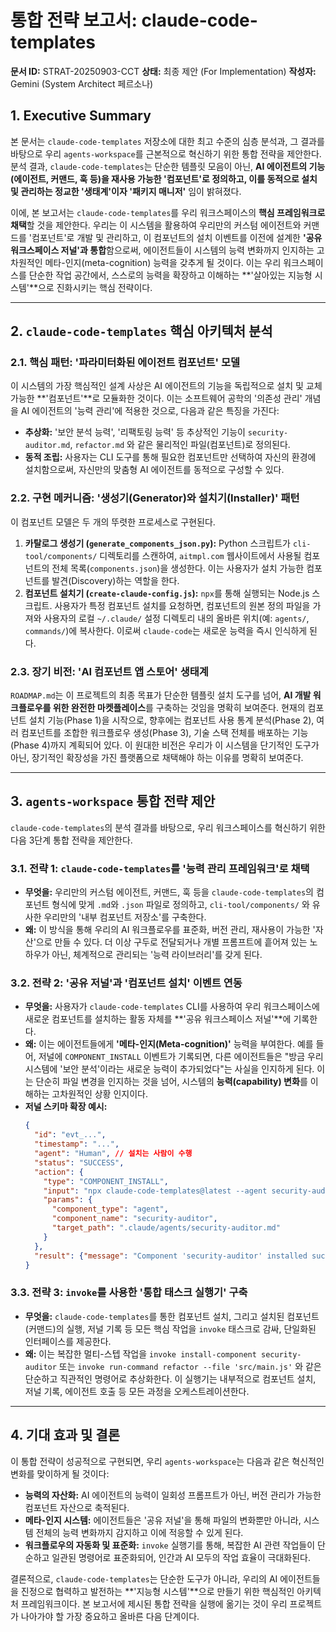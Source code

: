 # 통합 전략 보고서: claude-code-templates

**문서 ID:** STRAT-20250903-CCT
**상태:** 최종 제안 (For Implementation)
**작성자:** Gemini (System Architect 페르소나)

## 1. Executive Summary

본 문서는 `claude-code-templates` 저장소에 대한 최고 수준의 심층 분석과, 그 결과를 바탕으로 우리 `agents-workspace`를 근본적으로 혁신하기 위한 통합 전략을 제안한다. 분석 결과, `claude-code-templates`는 단순한 템플릿 모음이 아닌, **AI 에이전트의 기능(에이전트, 커맨드, 훅 등)을 재사용 가능한 '컴포넌트'로 정의하고, 이를 동적으로 설치 및 관리하는 정교한 '생태계'이자 '패키지 매니저'** 임이 밝혀졌다.

이에, 본 보고서는 `claude-code-templates`를 우리 워크스페이스의 **핵심 프레임워크로 채택**할 것을 제안한다. 우리는 이 시스템을 활용하여 우리만의 커스텀 에이전트와 커맨드를 '컴포넌트'로 개발 및 관리하고, 이 컴포넌트의 설치 이벤트를 이전에 설계한 **'공유 워크스페이스 저널'과 통합**함으로써, 에이전트들이 시스템의 능력 변화까지 인지하는 고차원적인 메타-인지(meta-cognition) 능력을 갖추게 될 것이다. 이는 우리 워크스페이스를 단순한 작업 공간에서, 스스로의 능력을 확장하고 이해하는 **'살아있는 지능형 시스템'**으로 진화시키는 핵심 전략이다.

---

## 2. `claude-code-templates` 핵심 아키텍처 분석

### 2.1. 핵심 패턴: '파라미터화된 에이전트 컴포넌트' 모델
이 시스템의 가장 핵심적인 설계 사상은 AI 에이전트의 기능을 독립적으로 설치 및 교체 가능한 **'컴포넌트'**로 모듈화한 것이다. 이는 소프트웨어 공학의 '의존성 관리' 개념을 AI 에이전트의 '능력 관리'에 적용한 것으로, 다음과 같은 특징을 가진다:
- **추상화:** '보안 분석 능력', '리팩토링 능력' 등 추상적인 기능이 `security-auditor.md`, `refactor.md` 와 같은 물리적인 파일(컴포넌트)로 정의된다.
- **동적 조립:** 사용자는 CLI 도구를 통해 필요한 컴포넌트만 선택하여 자신의 환경에 설치함으로써, 자신만의 맞춤형 AI 에이전트를 동적으로 구성할 수 있다.

### 2.2. 구현 메커니즘: '생성기(Generator)와 설치기(Installer)' 패턴
이 컴포넌트 모델은 두 개의 뚜렷한 프로세스로 구현된다.
1.  **카탈로그 생성기 (`generate_components_json.py`):** Python 스크립트가 `cli-tool/components/` 디렉토리를 스캔하여, `aitmpl.com` 웹사이트에서 사용될 컴포넌트의 전체 목록(`components.json`)을 생성한다. 이는 사용자가 설치 가능한 컴포넌트를 발견(Discovery)하는 역할을 한다.
2.  **컴포넌트 설치기 (`create-claude-config.js`):** `npx`를 통해 실행되는 Node.js 스크립트. 사용자가 특정 컴포넌트 설치를 요청하면, 컴포넌트의 원본 정의 파일을 가져와 사용자의 로컬 `~/.claude/` 설정 디렉토리 내의 올바른 위치(예: `agents/`, `commands/`)에 복사한다. 이로써 `claude-code`는 새로운 능력을 즉시 인식하게 된다.

### 2.3. 장기 비전: 'AI 컴포넌트 앱 스토어' 생태계
`ROADMAP.md`는 이 프로젝트의 최종 목표가 단순한 템플릿 설치 도구를 넘어, **AI 개발 워크플로우를 위한 완전한 마켓플레이스**를 구축하는 것임을 명확히 보여준다. 현재의 컴포넌트 설치 기능(Phase 1)을 시작으로, 향후에는 컴포넌트 사용 통계 분석(Phase 2), 여러 컴포넌트를 조합한 워크플로우 생성(Phase 3), 기술 스택 전체를 배포하는 기능(Phase 4)까지 계획되어 있다. 이 원대한 비전은 우리가 이 시스템을 단기적인 도구가 아닌, 장기적인 확장성을 가진 플랫폼으로 채택해야 하는 이유를 명확히 보여준다.

---

## 3. `agents-workspace` 통합 전략 제안

`claude-code-templates`의 분석 결과를 바탕으로, 우리 워크스페이스를 혁신하기 위한 다음 3단계 통합 전략을 제안한다.

### 3.1. 전략 1: `claude-code-templates`를 '능력 관리 프레임워크'로 채택
-   **무엇을:** 우리만의 커스텀 에이전트, 커맨드, 훅 등을 `claude-code-templates`의 컴포넌트 형식에 맞게 `.md`와 `.json` 파일로 정의하고, `cli-tool/components/` 와 유사한 우리만의 '내부 컴포넌트 저장소'를 구축한다.
-   **왜:** 이 방식을 통해 우리의 AI 워크플로우를 표준화, 버전 관리, 재사용이 가능한 '자산'으로 만들 수 있다. 더 이상 구두로 전달되거나 개별 프롬프트에 흩어져 있는 노하우가 아닌, 체계적으로 관리되는 '능력 라이브러리'를 갖게 된다.

### 3.2. 전략 2: '공유 저널'과 '컴포넌트 설치' 이벤트 연동
-   **무엇을:** 사용자가 `claude-code-templates` CLI를 사용하여 우리 워크스페이스에 새로운 컴포넌트를 설치하는 활동 자체를 **'공유 워크스페이스 저널'**에 기록한다.
-   **왜:** 이는 에이전트들에게 **'메타-인지(Meta-cognition)'** 능력을 부여한다. 예를 들어, 저널에 `COMPONENT_INSTALL` 이벤트가 기록되면, 다른 에이전트들은 "방금 우리 시스템에 '보안 분석'이라는 새로운 능력이 추가되었다"는 사실을 인지하게 된다. 이는 단순히 파일 변경을 인지하는 것을 넘어, 시스템의 **능력(capability) 변화**를 이해하는 고차원적인 상황 인지이다.
-   **저널 스키마 확장 예시:**
    ```json
    {
      "id": "evt_...",
      "timestamp": "...",
      "agent": "Human", // 설치는 사람이 수행
      "status": "SUCCESS",
      "action": {
        "type": "COMPONENT_INSTALL",
        "input": "npx claude-code-templates@latest --agent security-auditor",
        "params": {
          "component_type": "agent",
          "component_name": "security-auditor",
          "target_path": ".claude/agents/security-auditor.md"
        }
      },
      "result": {"message": "Component 'security-auditor' installed successfully."}
    }
    ```

### 3.3. 전략 3: `invoke`를 사용한 '통합 태스크 실행기' 구축
-   **무엇을:** `claude-code-templates`를 통한 컴포넌트 설치, 그리고 설치된 컴포넌트(커맨드)의 실행, 저널 기록 등 모든 핵심 작업을 `invoke` 태스크로 감싸, 단일화된 인터페이스를 제공한다.
-   **왜:** 이는 복잡한 멀티-스텝 작업을 `invoke install-component security-auditor` 또는 `invoke run-command refactor --file 'src/main.js'` 와 같은 단순하고 직관적인 명령어로 추상화한다. 이 실행기는 내부적으로 컴포넌트 설치, 저널 기록, 에이전트 호출 등 모든 과정을 오케스트레이션한다.

---

## 4. 기대 효과 및 결론

이 통합 전략이 성공적으로 구현되면, 우리 `agents-workspace`는 다음과 같은 혁신적인 변화를 맞이하게 될 것이다:

-   **능력의 자산화:** AI 에이전트의 능력이 일회성 프롬프트가 아닌, 버전 관리가 가능한 컴포넌트 자산으로 축적된다.
-   **메타-인지 시스템:** 에이전트들은 '공유 저널'을 통해 파일의 변화뿐만 아니라, 시스템 전체의 능력 변화까지 감지하고 이에 적응할 수 있게 된다.
-   **워크플로우의 자동화 및 표준화:** `invoke` 실행기를 통해, 복잡한 AI 관련 작업들이 단순하고 일관된 명령어로 표준화되어, 인간과 AI 모두의 작업 효율이 극대화된다.

결론적으로, `claude-code-templates`는 단순한 도구가 아니라, 우리의 AI 에이전트들을 진정으로 협력하고 발전하는 **'지능형 시스템'**으로 만들기 위한 핵심적인 아키텍처 프레임워크이다. 본 보고서에 제시된 통합 전략을 실행에 옮기는 것이 우리 프로젝트가 나아가야 할 가장 중요하고 올바른 다음 단계이다.
